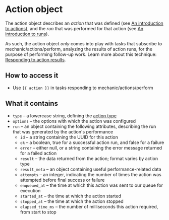 # Action object

The action object describes an _action_ that was defined \(see [An introduction to actions](../../core-concepts/actions/)\), and the _run_ that was performed for that action \(see [An introduction to runs](../../core-concepts/runs/)\).

As such, the action object _only_ comes into play with tasks that subscribe to mechanic/actions/perform, analyzing the results of action runs, for the purpose of performing follow-up work. Learn more about this technique: [Responding to action results](../../techniques/responding-to-action-results.md).

## How to access it

* Use `{{ action }}` in tasks responding to mechanic/actions/perform

## What it contains

* `type` – a lowercase string, defining the [action type](../../core-concepts/actions/action-types/)
* `options` – the options with which the action was configured
* `run` – an object containing the following attributes, describing the run that was generated by the action's performance
  * `id` – a string containing the UUID for this action
  * `ok` – a boolean, true for a successful action run, and false for a failure
  * `error` – either null, or a string containing the error message returned for a failed action
  * `result` – the data returned from the action; format varies by action type
  * `result_meta` – an object containing useful performance-related data
  * `attempts` – an integer, indicating the number of times the action was attempted before final success or failure
  * `enqueued_at` – the time at which this action was sent to our queue for execution
  * `started_at` – the time at which the action started
  * `stopped_at` – the time at which the action stopped
  * `elapsed_time_ms` – the number of milliseconds this action required, from start to stop

